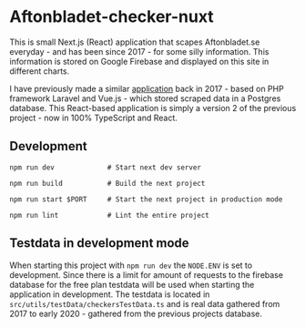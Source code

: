 # Aftonbladet-checker-nuxt

This is small Next.js (React) application that scapes Aftonbladet.se everyday - and has been since 2017 - for some silly information. This information is stored on Google Firebase and displayed on this site in different charts.

I have previously made a similar [application](https://github.com/danielv14/Aftonbladet-Checkr) back in 2017 - based on PHP framework Laravel and Vue.js - which stored scraped data in a Postgres database. This React-based application is simply a version 2 of the previous project - now in 100% TypeScript and React.

## Development

```
npm run dev             # Start next dev server

npm run build           # Build the next project

npm run start $PORT     # Start the next project in production mode

npm run lint            # Lint the entire project

```

## Testdata in development mode

When starting this project with `npm run dev` the `NODE.ENV` is set to development. Since there is a limit for amount of requests to the firebase database for the free plan testdata will be used when starting the application in development. The testdata is located in `src/utils/testData/checkersTestData.ts` and is real data gathered from 2017 to early 2020 - gathered from the previous projects database. 